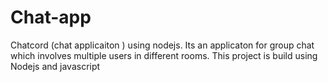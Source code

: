 # Chat-app
Chatcord (chat applicaiton ) using nodejs. Its an applicaton for group chat which involves multiple users in different rooms. This project is build using Nodejs and javascript 

